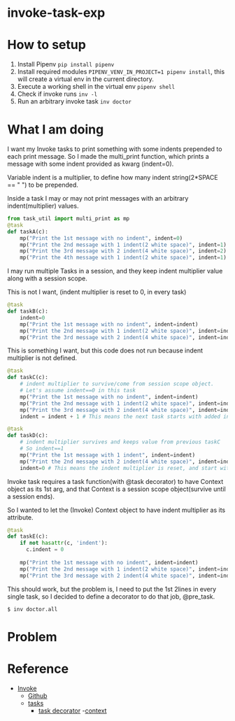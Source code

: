 # invoke-task-exp

# How to setup

1. Install Pipenv `pip install pipenv` 
2. Install required modules `PIPENV_VENV_IN_PROJECT=1 pipenv install`, this will create a virtual env in the current directory.
3. Execute a working shell in the virtual env `pipenv shell`
4. Check if invoke runs `inv -l`
5. Run an arbitrary invoke task `inv doctor`

# What I am doing
I want my Invoke tasks to print something with some indents prepended to each print message.
So I made the multi_print function, which prints a message with some indent provided as kwarg (indent=0).

Variable indent is a multiplier, to define how many indent string(2*SPACE == "  ") to be prepended.

Inside a task I may or may not print messages with an arbitrary indent(multiplier) values.

```python
from task_util import multi_print as mp
@task
def taskA(c):
    mp("Print the 1st message with no indent", indent=0)
    mp("Print the 2nd message with 1 indent(2 white space)", indent=1)
    mp("Print the 3rd message with 2 indent(4 white space)", indent=2)
    mp("Print the 4th message with 1 indent(2 white space)", indent=1)
```

I may run multiple Tasks in a session, and they keep indent multiplier value along with a session scope.

This is not I want, (indent multiplier is reset to 0, in every task)

```python
@task
def taskB(c):
    indent=0
    mp("Print the 1st message with no indent", indent=indent)
    mp("Print the 2nd message with 1 indent(2 white space)", indent=indent+1)
    mp("Print the 3rd message with 2 indent(4 white space)", indent=indent+2)
```

This is something I want, but this code does not run because indent multiplier is not defined.
```python
@task
def taskC(c):
    # indent multiplier to survive/come from session scope object.
    # Let's assume indent==0 in this task
    mp("Print the 1st message with no indent", indent=indent)
    mp("Print the 2nd message with 1 indent(2 white space)", indent=indent+1)
    mp("Print the 3rd message with 2 indent(4 white space)", indent=indent+2)
    indent = indent + 1 # This means the next task starts with added indent

@task
def taskD(c):
    # indent multiplier survives and keeps value from previous taskC
    # So indent==1
    mp("Print the 1st message with 1 indent", indent=indent)
    mp("Print the 2nd message with 2 indent(4 white space)", indent=indent+1)
    indent=0 # This means the indent multiplier is reset, and start with 0 in the next task.
```

Invoke task requires a task function(with @task decorator) to have Context object as its 1st arg, and
that Context is a session scope object(survive until a session ends).

So I wanted to let the (Invoke) Context object to have indent multiplier as its attribute. 

```python
@task
def taskE(c):
    if not hasattr(c, 'indent'):
      c.indent = 0
    
    mp("Print the 1st message with no indent", indent=indent)
    mp("Print the 2nd message with 1 indent(2 white space)", indent=indent+1)
    mp("Print the 3rd message with 2 indent(4 white space)", indent=indent+2)
```

This should work, but the problem is, I need to put the 1st 2lines in every single task, so I decided to define
a decorator to do that job, @pre_task.


```shell
$ inv doctor.all

```


# Problem


# Reference

- [Invoke](https://www.pyinvoke.org/)
  - [Github](https://github.com/pyinvoke/invoke)
  - [tasks](https://github.com/pyinvoke/invoke/blob/main/invoke/tasks.py)
    - [task decorator](https://github.com/pyinvoke/invoke/blob/main/invoke/tasks.py#L274)
  -[context](https://github.com/pyinvoke/invoke/blob/main/invoke/context.py)
